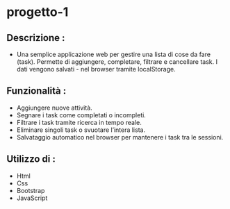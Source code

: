 # progetto-1

## Descrizione :


- Una semplice applicazione web per gestire una lista di cose da fare (task). Permette di aggiungere, completare, filtrare e cancellare task. I dati vengono salvati - nel browser tramite localStorage.


## Funzionalità :

- Aggiungere nuove attività.
- Segnare i task come completati o incompleti.
- Filtrare i task tramite ricerca in tempo reale.
- Eliminare singoli task o svuotare l’intera lista.
- Salvataggio automatico nel browser per mantenere i task tra le sessioni.


## Utilizzo di :


- Html
- Css
- Bootstrap
- JavaScript
